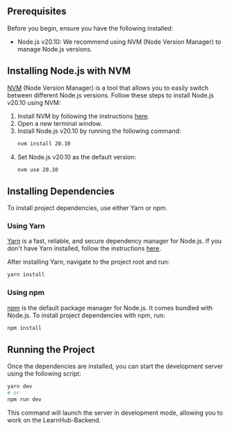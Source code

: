## Prerequisites

Before you begin, ensure you have the following installed:

- Node.js v20.10: We recommend using NVM (Node Version Manager) to manage Node.js versions.

## Installing Node.js with NVM

[NVM](https://github.com/nvm-sh/nvm) (Node Version Manager) is a tool that allows you to easily switch between different Node.js versions. Follow these steps to install Node.js v20.10 using NVM:

1. Install NVM by following the instructions [here](https://github.com/nvm-sh/nvm#installing-and-updating).
2. Open a new terminal window.
3. Install Node.js v20.10 by running the following command:
   ```bash
   nvm install 20.10
   ```
4. Set Node.js v20.10 as the default version:
   ```bash
   nvm use 20.10
   ```

## Installing Dependencies

To install project dependencies, use either Yarn or npm.

### Using Yarn

[Yarn](https://yarnpkg.com/) is a fast, reliable, and secure dependency manager for Node.js. If you don't have Yarn installed, follow the instructions [here](https://yarnpkg.com/getting-started/install).

After installing Yarn, navigate to the project root and run:

```bash
yarn install
```

### Using npm

[npm](https://www.npmjs.com/) is the default package manager for Node.js. It comes bundled with Node.js. To install project dependencies with npm, run:

```bash
npm install
```

## Running the Project

Once the dependencies are installed, you can start the development server using the following script:

```bash
yarn dev
# or
npm run dev
```

This command will launch the server in development mode, allowing you to work on the LearnHub-Backend.